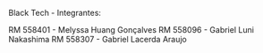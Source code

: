 Black Tech - Integrantes:

RM 558401 - Melyssa Huang Gonçalves
RM 558096 - Gabriel Luni Nakashima
RM 558307 - Gabriel Lacerda Araujo
